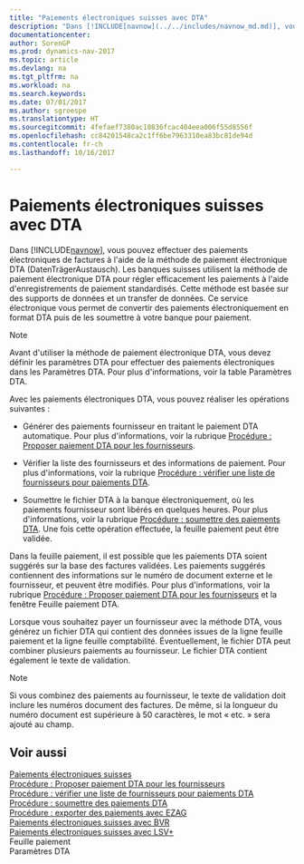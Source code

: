 ```yaml
---
title: "Paiements électroniques suisses avec DTA"
description: "Dans [!INCLUDE[navnow](../../includes/navnow_md.md)], vous pouvez effectuer des paiements électroniques de factures à l'aide de la méthode de paiement électronique DTA (DatenTrägerAustausch). Les banques suisses utilisent la méthode de paiement électronique DTA pour régler efficacement les paiements à l'aide d'enregistrements de paiement standardisés. Cette méthode est basée sur des supports de données et un transfer de données. Ce service électronique vous permet de convertir des paiements électroniquement en format DTA puis de les soumettre à votre banque pour paiement."
documentationcenter: 
author: SorenGP
ms.prod: dynamics-nav-2017
ms.topic: article
ms.devlang: na
ms.tgt_pltfrm: na
ms.workload: na
ms.search.keywords: 
ms.date: 07/01/2017
ms.author: sgroespe
ms.translationtype: HT
ms.sourcegitcommit: 4fefaef7380ac10836fcac404eea006f55d8556f
ms.openlocfilehash: cc84201548ca2c1ff6be7963310ea83bc81de94d
ms.contentlocale: fr-ch
ms.lasthandoff: 10/16/2017

---
```

# <a name="swiss-electronic-payments-using-dta"></a>Paiements électroniques suisses avec DTA
Dans [!INCLUDE[navnow](../../includes/navnow_md.md)], vous pouvez effectuer des paiements électroniques de factures à l'aide de la méthode de paiement électronique DTA (DatenTrägerAustausch). Les banques suisses utilisent la méthode de paiement électronique DTA pour régler efficacement les paiements à l'aide d'enregistrements de paiement standardisés. Cette méthode est basée sur des supports de données et un transfer de données. Ce service électronique vous permet de convertir des paiements électroniquement en format DTA puis de les soumettre à votre banque pour paiement.  
  
> [!NOTE]  
>  Avant d'utiliser la méthode de paiement électronique DTA, vous devez définir les paramètres DTA pour effectuer des paiements électroniques dans les Paramètres DTA. Pour plus d'informations, voir la table Paramètres DTA.  
  
 Avec les paiements électroniques DTA, vous pouvez réaliser les opérations suivantes :  
  
-   Générer des paiements fournisseur en traitant le paiement DTA automatique. Pour plus d'informations, voir la rubrique [Procédure : Proposer paiement DTA pour les fournisseurs](how-to-suggest-dta-payment-for-vendors.md).  
  
-   Vérifier la liste des fournisseurs et des informations de paiement. Pour plus d'informations, voir la rubrique [Procédure : vérifier une liste de fournisseurs pour paiements DTA](how-to-verify-a-list-of-vendors-for-dta-payments.md).  
  
-   Soumettre le fichier DTA à la banque électroniquement, où les paiements fournisseur sont libérés en quelques heures. Pour plus d'informations, voir la rubrique [Procédure : soumettre des paiements DTA](how-to-submit-dta-payments.md). Une fois cette opération effectuée, la feuille paiement peut être validée.  
  
 Dans la feuille paiement, il est possible que les paiements DTA soient suggérés sur la base des factures validées. Les paiements suggérés contiennent des informations sur le numéro de document externe et le fournisseur, et peuvent être modifiés. Pour plus d'informations, voir la rubrique [Procédure : Proposer paiement DTA pour les fournisseurs](how-to-suggest-dta-payment-for-vendors.md) et la fenêtre Feuille paiement DTA.  
  
 Lorsque vous souhaitez payer un fournisseur avec la méthode DTA, vous générez un fichier DTA qui contient des données issues de la ligne feuille paiement et la ligne feuille comptabilité. Éventuellement, le fichier DTA peut combiner plusieurs paiements au fournisseur. Le fichier DTA contient également le texte de validation.  
  
> [!NOTE]  
>  Si vous combinez des paiements au fournisseur, le texte de validation doit inclure les numéros document des factures. De même, si la longueur du numéro document est supérieure à 50 caractères, le mot « etc. » sera ajouté au champ.  
  
## <a name="see-also"></a>Voir aussi  
 [Paiements électroniques suisses](swiss-electronic-payments.md)   
 [Procédure : Proposer paiement DTA pour les fournisseurs](how-to-suggest-dta-payment-for-vendors.md)   
 [Procédure : vérifier une liste de fournisseurs pour paiements DTA](how-to-verify-a-list-of-vendors-for-dta-payments.md)   
 [Procédure : soumettre des paiements DTA](how-to-submit-dta-payments.md)   
 [Procédure : exporter des paiements avec EZAG](how-to-export-payments-using-ezag.md)   
 [Paiements électroniques suisses avec BVR](swiss-electronic-payments-using-esr.md)   
 [Paiements électroniques suisses avec LSV+](swiss-electronic-payments-using-lsv-.md)   
 Feuille paiement   
 Paramètres DTA
